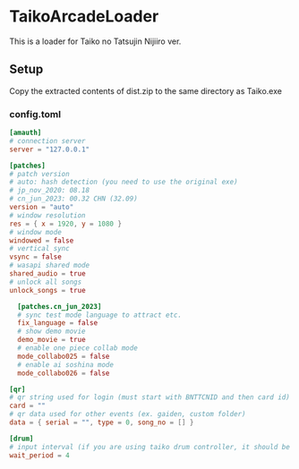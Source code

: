# TaikoArcadeLoader

This is a loader for Taiko no Tatsujin Nijiiro ver.

## Setup

Copy the extracted contents of dist.zip to the same directory as Taiko.exe

### config.toml

```toml
[amauth]
# connection server
server = "127.0.0.1"

[patches]
# patch version
# auto: hash detection (you need to use the original exe)
# jp_nov_2020: 08.18
# cn_jun_2023: 00.32 CHN (32.09)
version = "auto"
# window resolution
res = { x = 1920, y = 1080 }
# window mode
windowed = false
# vertical sync
vsync = false
# wasapi shared mode
shared_audio = true
# unlock all songs
unlock_songs = true

  [patches.cn_jun_2023]
  # sync test mode language to attract etc.
  fix_language = false
  # show demo movie
  demo_movie = true
  # enable one piece collab mode
  mode_collabo025 = false
  # enable ai soshina mode
  mode_collabo026 = false

[qr]
# qr string used for login (must start with BNTTCNID and then card id)
card = ""
# qr data used for other events (ex. gaiden, custom folder)
data = { serial = "", type = 0, song_no = [] }

[drum]
# input interval (if you are using taiko drum controller, it should be set to 0)
wait_period = 4
```
